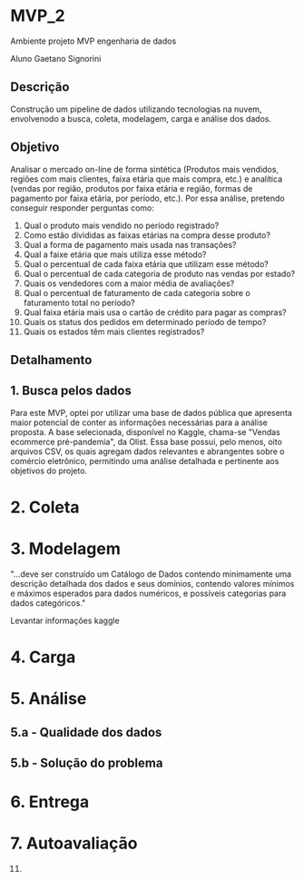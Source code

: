 # MVP_2
Ambiente projeto MVP engenharia de dados

Aluno Gaetano Signorini

## Descrição
Construção um pipeline de dados utilizando tecnologias na nuvem, envolvenodo a busca, coleta, modelagem, carga e análise dos dados.
## Objetivo
Analisar o mercado on-line de forma sintética (Produtos mais vendidos, regiões com mais clientes, faixa etária que mais compra, etc.) e
analítica (vendas por região, produtos por faixa etária e região, formas de pagamento por faixa etária, por período, etc.). 
Por essa análise, pretendo conseguir responder perguntas como:

1.	Qual o produto mais vendido no período registrado?
2.	Como estão divididas as faixas etárias na compra desse produto?
3.	Qual a forma de pagamento mais usada nas transações?
4.	Qual a faixe etária que mais utiliza esse método?
5.	Qual o percentual de cada faixa etária que utilizam esse método?
6.	Qual o percentual de cada categoria de produto nas vendas por estado?
7.	Quais os vendedores com a maior média de avaliações?
8.	Qual o percentual de faturamento de cada categoria sobre o faturamento total no período?
9.	Qual faixa etária mais usa o cartão de crédito para pagar as compras?
10.	Quais os status dos pedidos em determinado período de tempo?
11.	Quais os estados têm mais clientes registrados?
  

## Detalhamento
## 1. Busca pelos dados
Para este MVP, optei por utilizar uma base de dados pública que apresenta maior potencial de conter as informações necessárias para a análise proposta. A base selecionada, disponível no Kaggle, chama-se "Vendas ecommerce pré-pandemia", da Olist. Essa base possui, pelo menos, oito arquivos CSV, os quais agregam dados relevantes e abrangentes sobre o comércio eletrônico, permitindo uma análise detalhada e pertinente aos objetivos do projeto.
# 2. Coleta

# 3. Modelagem
"...deve ser construído um Catálogo de Dados contendo minimamente uma descrição detalhada dos dados e seus domínios, contendo valores mínimos e máximos esperados para dados numéricos, e possíveis categorias para dados categóricos."

Levantar informações kaggle

# 4. Carga
# 5. Análise
## 5.a - Qualidade dos dados
## 5.b - Solução do problema
# 6. Entrega
# 7. Autoavaliação  
11. 
